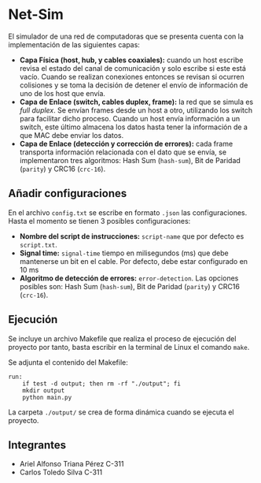 # Net-Sim

El simulador de una red de computadoras que se presenta cuenta con la implementación de las siguientes capas:

* **Capa Física (host, hub, y cables coaxiales):** cuando un host escribe revisa el estado del canal de comunicación y solo escribe si este está vacío. Cuando se realizan conexiones entonces se revisan si ocurren colisiones y se toma la decisión de detener el envío de información de uno de los host que envía.
* **Capa de Enlace (switch, cables duplex, frame):** la red que se simula es _full duplex_. Se envían frames desde un host a otro, utilizando los switch para facilitar dicho proceso. Cuando un host envía información a un switch, este último almacena los datos hasta tener la información de a que MAC debe enviar los datos.
* **Capa de Enlace (detección y corrección de errores):** cada frame transporta información relacionada con el dato que se envía, se implementaron tres algoritmos: Hash Sum (`hash-sum`), Bit de Paridad (`parity`) y CRC16 (`crc-16`).

## Añadir configuraciones

En el archivo `config.txt` se escribe en formato `.json` las configuraciones. Hasta el momento se tienen 3 posibles configuraciones:

* **Nombre del script de instrucciones:** `script-name` que por defecto es `script.txt`.
* **Signal time:** `signal-time` tiempo en milisegundos (ms) que debe mantenerse un bit en el cable. Por defecto, debe estar configurado en 10 ms
* **Algoritmo de detección de errores:** `error-detection`. Las opciones posibles son: Hash Sum (`hash-sum`), Bit de Paridad (`parity`) y CRC16 (`crc-16`).

## Ejecución

Se incluye un archivo Makefile que realiza el proceso de ejecución del proyecto por tanto, basta escribir en la terminal de Linux el comando `make`.

Se adjunta el contenido del Makefile:

```
run: 
	if test -d output; then rm -rf "./output"; fi	
	mkdir output
	python main.py
```

La carpeta `./output/` se crea de forma dinámica cuando se ejecuta el proyecto.

## Integrantes

* Ariel Alfonso Triana Pérez C-311
* Carlos Toledo Silva C-311